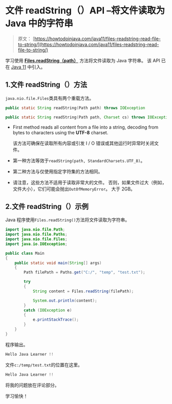 # 文件 readString（）API –将文件读取为 Java 中的字符串

> 原文： [https://howtodoinjava.com/java11/files-readstring-read-file-to-string/](https://howtodoinjava.com/java11/files-readstring-read-file-to-string/)

学习使用 **[Files.readString（path）](https://docs.oracle.com/en/java/javase/11/docs/api/java.base/java/nio/file/Files.html#readString(java.nio.file.Path))** 方法将文件读取为 Java 字符串。 该 API 已在 [Java 11](https://howtodoinjava.com/java11/features-enhancements/) 中引入。

## 1.文件 readString（）方法

`java.nio.file.Files`类具有两个重载方法。

```java
public static String readString​(Path path) throws IOException

public static String readString​(Path path, Charset cs) throws IOException

```

*   First method reads all content from a file into a string, decoding from bytes to characters using the **UTF-8** charset.

    该方法可确保在读取所有内容或引发 I / O 错误或其他运行时异常时关闭文件。

*   第一种方法等效于`readString(path, StandardCharsets.UTF_8)`。
*   第二种方法与仅使用指定字符集的方法相同。
*   请注意，这些方法不适用于读取非常大的文件。 否则，如果文件过大（例如，文件大小），它们可能会抛出`OutOfMemoryError`。 大于 2GB。

## 2.文件 readString（）示例

Java 程序使用`Files.readString()`方法将文件读取为字符串。

```java
import java.nio.file.Path;
import java.nio.file.Paths;
import java.nio.file.Files;
import java.io.IOException;

public class Main 
{
	public static void main(String[] args) 
	{
		Path filePath = Paths.get("C:/", "temp", "test.txt");

		try 
		{
			String content = Files.readString(filePath);

			System.out.println(content);
		} 
		catch (IOException e) 
		{
			e.printStackTrace();
		}
	}
}

```

程序输出。

```java
Hello Java Learner !!

```

文件`c:/temp/test.txt`的位置在这里。

```java
Hello Java Learner !!

```

将我的问题放在评论部分。

学习愉快！